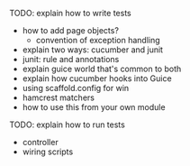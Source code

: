 TODO: explain how to write tests

- how to add page objects?
  - convention of exception handling
- explain two ways: cucumber and junit
 - junit: rule and annotations
- explain guice world that's common to both
- explain how cucumber hooks into Guice
- using scaffold.config for win
- hamcrest matchers
- how to use this from your own module

TODO: explain how to run tests
- controller
- wiring scripts
